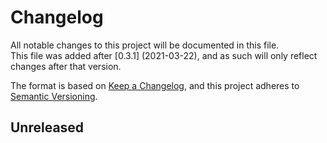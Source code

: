 # Changelog
All notable changes to this project will be documented in this file.  
This file was added after [0.3.1] (2021-03-22), and as such will only reflect changes after that version.

The format is based on [Keep a Changelog](https://keepachangelog.com/en/1.0.0/), and this project adheres to [Semantic 
Versioning](https://semver.org/spec/v2.0.0.html).

## Unreleased
